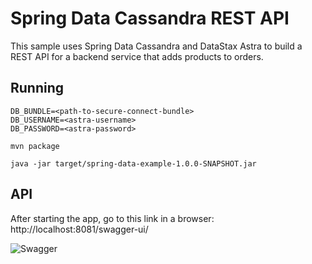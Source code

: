 # Spring Data Cassandra REST API

This sample uses Spring Data Cassandra and DataStax Astra to build a REST API for a backend service that adds products to orders.

## Running

```
DB_BUNDLE=<path-to-secure-connect-bundle>
DB_USERNAME=<astra-username>
DB_PASSWORD=<astra-password>
```

```
mvn package
```

```
java -jar target/spring-data-example-1.0.0-SNAPSHOT.jar
```


## API

After starting the app, go to this link in a browser: http://localhost:8081/swagger-ui/

![Swagger](https://github.com/DataStax-Examples/spring-k8s-cassandra-microservices/tree/spring-data-starter/doc/pics/spring-data-swagger-api.png?raw=true)